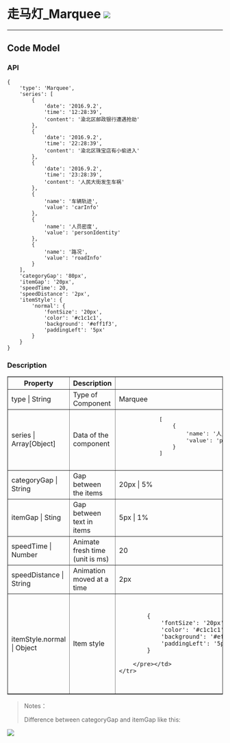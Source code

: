# 走马灯\_Marquee ![](/assets/Marquee.png)

---

## Code Model

### API

```
{
    'type': 'Marquee',
    'series': [
        {
            'date': '2016.9.2',
            'time': '12:28:39',
            'content': '渝北区邮政银行遭遇抢劫'
        },
        {
            'date': '2016.9.2',
            'time': '22:28:39',
            'content': '渝北区珠宝店有小偷进入'
        },
        {
            'date': '2016.9.2',
            'time': '23:28:39',
            'content': '人民大街发生车祸'
        },
        {
            'name': '车辆轨迹',
            'value': 'carInfo'
        },
        {
            'name': '人员密度',
            'value': 'personIdentity'
        },
        {
            'name': '路况',
            'value': 'roadInfo'
        }
    ],
    'categoryGap': '80px',
    'itemGap': '20px',
    'speedTime': 20,
    'speedDistance': '2px',
    'itemStyle': {
        'normal': {
            'fontSize': '20px',
            'color': '#c1c1c1',
            'background': '#eff1f3',
            'paddingLeft': '5px'
        }
    }
}
```

### Description

<table border="1" >
    <tr>
        <th width="15%"> Property </th>
        <th width="45%"> Description </th>
        <th> Value </th>
    </tr>
    <tr>
        <td>type | String</td>
        <td>Type of Component</td>
        <td>Marquee</td>
    </tr>
    <tr>
        <td>series | Array[Object]</td>
        <td>	Data of the component </td>
        <td> <pre>
            [
                {
                    'name': '人员密度',
                    'value': 'personIdentity', //Uniquely identification of data, unrepeatable
                }
            ]
        </pre> </td>
    </tr>
    <tr>
        <td>categoryGap | String </td>
        <td>Gap between the items </td>
        <td> 20px |  5% </td>
    </tr>
    <tr>
        <td>itemGap | Sting </td>
        <td>Gap between text in items </td>
        <td> 5px |  1% </td>
    </tr>
    <tr>
        <td>speedTime | Number </td>
        <td>Animate fresh time (unit is ms)</td>
        <td> 20 </td>
    </tr>
    <tr>
        <td>speedDistance | String </td>
        <td>Animation moved at a time  </td>
        <td> 2px </td>
    </tr>
    <tr>
        <td>itemStyle.normal | Object</td>
        <td>Item style </td>
        <td><pre>
            
            {
                'fontSize': '20px',  
                'color': '#c1c1c1',  
                'background': '#eff1f3',  
                'paddingLeft': '5px'  
            }

        </pre></td>
    </tr>

</table>

> Notes：
>
> Difference between  categoryGap and itemGap like this:

![](/assets/marquee01.png)

